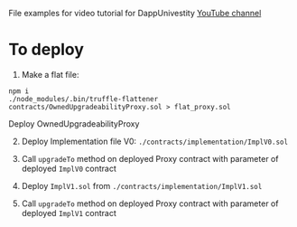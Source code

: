 File examples for video tutorial for DappUnivestity [YouTube channel](https://www.youtube.com/channel/UCY0xL8V6NzzFcwzHCgB8orQ)

# To deploy

1. Make a flat file:
```
npm i
./node_modules/.bin/truffle-flattener contracts/OwnedUpgradeabilityProxy.sol > flat_proxy.sol
```
Deploy OwnedUpgradeabilityProxy

2. Deploy Implementation file V0:
 `./contracts/implementation/ImplV0.sol`

3. Call `upgradeTo` method on deployed Proxy contract with parameter of deployed `ImplV0` contract
4. Deploy `ImplV1.sol` from `./contracts/implementation/ImplV1.sol`
5. Call `upgradeTo` method on deployed Proxy contract with parameter of deployed `ImplV1` contract